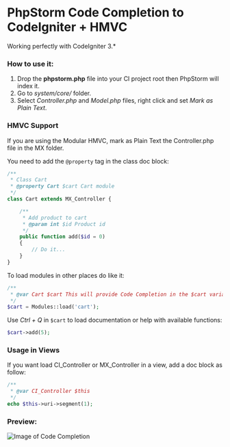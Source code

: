 # PhpStorm Code Completion to CodeIgniter + HMVC

Working perfectly with CodeIgniter 3.*

### How to use it:

1. Drop the **phpstorm.php** file into your CI project root then PhpStorm will index it.
2. Go to *system/core/* folder.
3. Select *Controller.php* and *Model.php* files, right click and set *Mark as Plain Text*.

### HMVC Support

If you are using the Modular HMVC, mark as Plain Text the Controller.php file in the MX folder.

You need to add the `@property` tag in the class doc block:

```php
/**
 * Class Cart
 * @property Cart $cart Cart module
 */
class Cart extends MX_Controller {

	/**
	 * Add product to cart
	 * @param int $id Product id
	 */
	public function add($id = 0)
	{
		// Do it...
	}
}
```

To load modules in other places do like it:

```php
/**
 * @var Cart $cart This will provide Code Completion in the $cart variable
 */
$cart = Modules::load('cart');
```

Use *Ctrl + Q* in `$cart` to load documentation or help with available functions:

```php
$cart->add(5);
```

### Usage in Views

If you want load CI_Controller or MX_Controller in a view, add a doc block as follow:

```php
/**
 * @var CI_Controller $this
 */
echo $this->uri->segment(1);
````

### Preview:
![Image of Code Completion](https://raw.githubusercontent.com/natanfelles/codeigniter-phpstorm/master/codeigniter-phpstorm.png)

